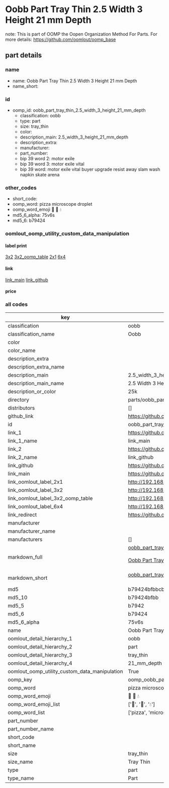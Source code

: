 # Oobb Part Tray Thin 2.5 Width 3 Height 21 mm Depth  

note: This is part of OOMP the Oopen Organization Method For Parts. For more details: https://github.com/oomlout/oomp_base

##  part details
  







### name
* name: Oobb Part Tray Thin 2.5 Width 3 Height 21 mm Depth
* name_short: 
### id
* oomp_id: oobb_part_tray_thin_2.5_width_3_height_21_mm_depth
  * classification: oobb
  * type: part
  * size: tray_thin
  * color: 
  * description_main: 2.5_width_3_height_21_mm_depth
  * description_extra: 
  * manufacturer: 
  * part_number: 
  * bip 39 word 2: motor exile
  * bip 39 word 3: motor exile vital
  * bip 39 word: motor exile vital buyer upgrade resist away slam wash napkin skate arena

### other_codes
* short_code: 
* oomp_word: pizza microscope droplet
* oomp_word_emoji :pizza: :microscope: :droplet:
* md5_6_alpha: 75v6s
* md5_6: b79424






### oomlout_oomp_utility_custom_data_manipulation
#### label print
[3x2](http://192.168.1.245:1112/?label=oomp%2075v6s)
[3x2_oomp_table](http://192.168.1.108:1112/?label=oomp%2075v6s)
[2x1](http://192.168.1.242:1112/?label=oomp%2075v6s)
[6x4](http://192.168.1.55:1112/?label=oomp%2075v6s)    

#### link

[link_main](https://github.com/oomlout/oomlout_oomp_version_1_messy/tree/main/parts/oobb_part_tray_thin_2.5_width_3_height_21_mm_depth) [link_github](https://github.com/oomlout/oomlout_oomp_version_1_messy/tree/main/parts/oobb_part_tray_thin_2.5_width_3_height_21_mm_depth)                             

#### price







### all codes 
| key | value |  
| --- | --- |  
| classification | oobb |  
| classification_name | Oobb |  
| color |  |  
| color_name |  |  
| description_extra |  |  
| description_extra_name |  |  
| description_main | 2.5_width_3_height_21_mm_depth |  
| description_main_name | 2.5 Width 3 Height 21 mm Depth |  
| description_or_color | 25k |  
| directory | parts/oobb_part_tray_thin_2.5_width_3_height_21_mm_depth |  
| distributors | [] |  
| github_link | https://github.com/oomlout/oomlout_oomp_part_src/tree/main/parts/oobb_part_tray_thin_2.5_width_3_height_21_mm_depth |  
| id | oobb_part_tray_thin_2.5_width_3_height_21_mm_depth |  
| link_1 | https://github.com/oomlout/oomlout_oomp_version_1_messy/tree/main/parts/oobb_part_tray_thin_2.5_width_3_height_21_mm_depth |  
| link_1_name | link_main |  
| link_2 | https://github.com/oomlout/oomlout_oomp_version_1_messy/tree/main/parts/oobb_part_tray_thin_2.5_width_3_height_21_mm_depth |  
| link_2_name | link_github |  
| link_github | https://github.com/oomlout/oomlout_oomp_version_1_messy/tree/main/parts/oobb_part_tray_thin_2.5_width_3_height_21_mm_depth |  
| link_main | https://github.com/oomlout/oomlout_oomp_version_1_messy/tree/main/parts/oobb_part_tray_thin_2.5_width_3_height_21_mm_depth |  
| link_oomlout_label_2x1 | http://192.168.1.242:1112/?label=oomp%2075v6s |  
| link_oomlout_label_3x2 | http://192.168.1.245:1112/?label=oomp%2075v6s |  
| link_oomlout_label_3x2_oomp_table | http://192.168.1.108:1112/?label=oomp%2075v6s |  
| link_oomlout_label_6x4 | http://192.168.1.55:1112/?label=oomp%2075v6s |  
| link_redirect | https://github.com/oomlout/oomlout_oomp_version_1_messy/tree/main/parts/oobb_part_tray_thin_2.5_width_3_height_21_mm_depth |  
| manufacturer |  |  
| manufacturer_name |  |  
| manufacturers | [] |  
| markdown_full | [oobb_part_tray_thin_2.5_width_3_height_21_mm_depth](none)<br>[](none)<br>[Oobb Part Tray Thin 2.5 Width 3 Height 21 Mm Depth](none)<br><br> |  
| markdown_short | [oobb_part_tray_thin_2.5_width_3_height_21_mm_depth](none)<br><br> |  
| md5 | b79424bfbbcb020eddf751f7ea13ec83 |  
| md5_10 | b79424bfbb |  
| md5_5 | b7942 |  
| md5_6 | b79424 |  
| md5_6_alpha | 75v6s |  
| name | Oobb Part Tray Thin 2.5 Width 3 Height 21 mm Depth |  
| oomlout_detail_hierarchy_1 | oobb |  
| oomlout_detail_hierarchy_2 | part |  
| oomlout_detail_hierarchy_3 | tray_thin |  
| oomlout_detail_hierarchy_4 | 21_mm_depth |  
| oomlout_oomp_utility_custom_data_manipulation | True |  
| oomp_key | oomp_oobb_part_tray_thin_2.5_width_3_height_21_mm_depth |  
| oomp_word | pizza microscope droplet |  
| oomp_word_emoji | :pizza: :microscope: :droplet: |  
| oomp_word_emoji_list | [':pizza:', ':microscope:', ':droplet:'] |  
| oomp_word_list | ['pizza', 'microscope', 'droplet'] |  
| part_number |  |  
| part_number_name |  |  
| short_code |  |  
| short_name |  |  
| size | tray_thin |  
| size_name | Tray Thin |  
| type | part |  
| type_name | Part |  
